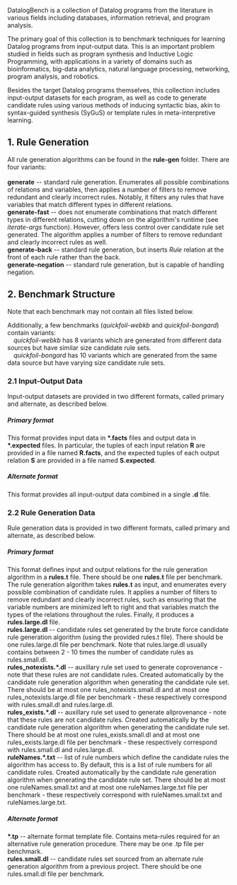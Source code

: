 DatalogBench is a collection of Datalog programs from the literature in various fields including databases, information retrieval, and program analysis.

The primary goal of this collection is to benchmark techniques for learning Datalog programs from input-output data. This is an important problem studied in fields such as program synthesis and Inductive Logic Programming, with applications in a variety of domains such as bioinformatics, big-data analytics, natural language processing, networking, program analysis, and robotics.

Besides the target Datalog programs themselves, this collection includes input-output datasets for each program, as well as code to generate candidate rules using various methods of inducing syntactic bias, akin to syntax-guided synthesis (SyGuS) or template rules in meta-interpretive learning.

## 1. Rule Generation
All rule generation algorithms can be found in the <b>rule-gen</b> folder. There are four variants:<br><br>
<b>generate</b> -- standard rule generation. Enumerates all possible combinations of relations and variables, then applies a number of filters to remove redundant and clearly incorrect rules. Notably, it filters any rules that have variables that match different types in different relations.
<br>
<b>generate-fast</b> -- does not enumerate combinations that match different types in different relations, cutting down on the algorithm's runtime (see *iterate-args* function). However, offers less control over candidate rule set generated. The algorithm applies a number of filters to remove redundant and clearly incorrect rules as well.
<br>
<b>generate-back</b> -- standard rule generation, but inserts *Rule* relation at the front of each rule rather than the back.
<br>
<b>generate-negation</b> -- standard rule generation, but is capable of handling negation.
<br>

## 2. Benchmark Structure
Note that each benchmark may not contain all files listed below.

Additionally, a few benchmarks (*quickfoil-webkb* and *quickfoil-bongard*) contain variants: 
<br>
&emsp;*quickfoil-webkb* has 8 variants which are generated from different data sources but have similar size candidate rule sets.
<br>
&emsp;*quickfoil-bongard* has 10 variants which are generated from the same data source but have varying size candidate rule sets.

### 2.1 Input-Output Data

Input-output datasets are provided in two different formats, called primary and alternate, as described below.

##### Primary format
This format provides input data in <b>\*.facts</b> files and output data in <b>\*.expected</b> files.  In particular, the tuples of each input relation <b>R</b> are provided in a file named <b>R.facts</b>, and the expected tuples of each output relation <b>S</b> are provided in a file named <b>S.expected</b>. 
<br>
##### Alternate format
This format provides all input-output data combined in a single <b>.d</b> file.
<br>

### 2.2 Rule Generation Data

Rule generation data is provided in two different formats, called primary and alternate, as described below.

##### Primary format
This format defines input and output relations for the rule generation algorithm in a <b>rules.t</b> file. There should be one <b>rules.t</b> file per benchmark. The rule generation algorithm takes <b>rules.t</b> as input, and enumerates every possible combination of candidate rules. It applies a number of filters to remove redundant and clearly incorrect rules, such as ensuring that the variable numbers are minimized left to right and that variables match the types of the relations throughout the rules. Finally, it produces a <b>rules.large.dl</b> file.
<br>
<b>rules.large.dl</b> -- candidate rules set generated by the brute force candidate rule generation algorithm (using the provided rules.t file). There should be one rules.large.dl file per benchmark. Note that rules.large.dl usually contains between 2 - 10 times the number of candidate rules as rules.small.dl. 
<br>
<b>rules_notexists.\*.dl</b> -- auxillary rule set used to generate coprovenance - note that these rules are not candidate rules. Created automatically by the candidate rule generation algorithm when generating the candidate rule set. There should be at most one rules_notexists.small.dl and at most one rules_notexists.large.dl file per benchmark - these respectively correspond with rules.small.dl and rules.large.dl.
<br>
<b>rules_exists.\*.dl</b> -- auxillary rule set used to generate allprovenance - note that these rules are not candidate rules. Created automatically by the candidate rule generation algorithm when generating the candidate rule set. There should be at most one rules_exists.small.dl and at most one rules_exists.large.dl file per benchmark - these respectively correspond with rules.small.dl and rules.large.dl.
<br>
<b>ruleNames.\*.txt</b> -- list of rule numbers which define the candidate rules the algorithm has access to. By default, this is a list of rule numbers for all candidate rules.  Created automatically by the candidate rule generation algorithm when generating the candidate rule set. There should be at most one ruleNames.small.txt and at most one ruleNames.large.txt file per benchmark - these respectively correspond with ruleNames.small.txt and ruleNames.large.txt.
<br>
##### Alternate format
<b>\*.tp</b> -- alternate format template file. Contains meta-rules required for an alternative rule generation procedure. There may be one .tp file per benchmark.
<br>
<b>rules.small.dl</b> -- candidate rules set sourced from an alternate rule generation algorithm from a previous project. There should be one rules.small.dl file per benchmark.
<br>


